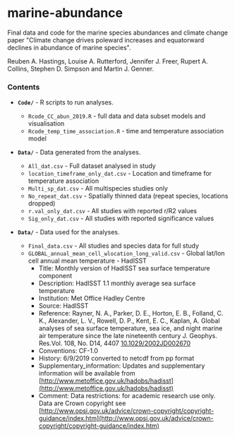 # marine-abundance
 
Final data and code for the marine species abundances and climate change paper "Climate change drives poleward increases and equatorward declines in abundance of marine species".

Reuben A. Hastings, Louise A. Rutterford, Jennifer J. Freer, Rupert A. Collins, Stephen D. Simpson and Martin J. Genner.


### Contents

* **`Code/`** - R scripts to run analyses.
    - `Rcode_CC_abun_2019.R` - full data and data subset models and visualisation
    - `Rcode_temp_time_association.R` - time and temperature association model


* **`Data/`** - Data generated from the analyses.
    - `All_dat.csv` - Full dataset analysed in study
    - `location_timeframe_only_dat.csv` - Location and timeframe for temperature association 
    - `Multi_sp_dat.csv` - All multispecies studies only 
    - `No_repeat_dat.csv` - Spatially thinned data (repeat species, locations dropped)
    - `r.val_only_dat.csv` - All studies with reported r/R2 values 
    - `Sig_only_dat.csv` - All studies with reported significance values 
    
    
* **`Data/`** - Data used for the analyses.
    - `Final_data.csv` - All studies and species data for full study
    - `GLOBAL_annual_mean_cell_wlocation_long_valid.csv` - Global lat/lon cell annual mean temperature - HadISST
        - Title: Monthly version of HadISST sea surface temperature component
        - Description: HadISST 1.1 monthly average sea surface temperature
        - Institution: Met Office Hadley Centre
        - Source: HadISST
        - Reference: Rayner, N. A., Parker, D. E., Horton, E. B., Folland, C. K., Alexander, L. V., Rowell, D. P., Kent, E. C., Kaplan, A.  Global analyses of sea surface temperature, sea ice, and night marine air temperature since the late nineteenth century J. Geophys. Res.Vol. 108, No. D14, 4407 [10.1029/2002JD002670](http://dx.doi.org/10.1029/2002JD002670)
        - Conventions: CF-1.0
        - History: 6/9/2019 converted to netcdf from pp format
        - Supplementary_information: Updates and supplementary information will be available from [http://www.metoffice.gov.uk/hadobs/hadisst](http://www.metoffice.gov.uk/hadobs/hadisst)
        - Comment: Data restrictions: for academic research use only. Data are Crown copyright see [http://www.opsi.gov.uk/advice/crown-copyright/copyright-guidance/index.htm](http://www.opsi.gov.uk/advice/crown-copyright/copyright-guidance/index.htm)